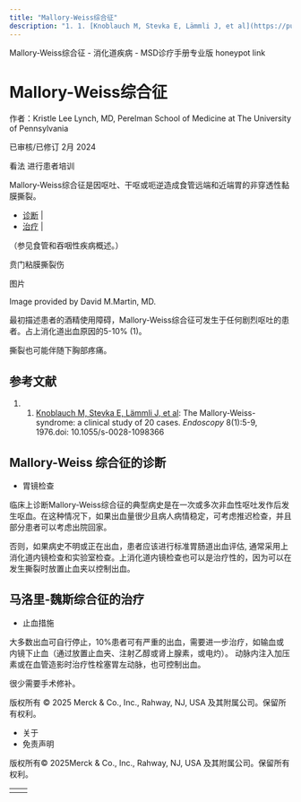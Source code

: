 ```yaml
---
title: "Mallory-Weiss综合征"
description: "1. 1. [Knoblauch M, Stevka E, Lämmli J, et al](https://pubmed.ncbi.nlm.nih.gov/1088363/): The Mallory-Weiss-syndrome: a clinical study of 20 cases. _Endoscopy_ 8(1):5-9, 1976.doi: 10.1055/s-0028-1098366"
---
```


﻿Mallory-Weiss综合征 - 消化道疾病 - MSD诊疗手册专业版 honeypot link

# Mallory-Weiss综合征

作者：Kristle Lee Lynch, MD, Perelman School of Medicine at The University of Pennsylvania

已审核/已修订 2月 2024

看法 进行患者培训

Mallory-Weiss综合征是因呕吐、干呕或呃逆造成食管远端和近端胃的非穿透性黏膜撕裂。

- [诊断](#诊断_v88073993_zh) \|
- [治疗](#治疗_v88074002_zh) \|

（参见食管和吞咽性疾病概述。）

贲门粘膜撕裂伤



图片

Image provided by David M.Martin, MD.

最初描述患者的酒精使用障碍，Mallory-Weiss综合征可发生于任何剧烈呕吐的患者。占上消化道出血原因的5-10% (1)。

撕裂也可能伴随下胸部疼痛。

## 参考文献

1. 1. [Knoblauch M, Stevka E, Lämmli J, et al](https://pubmed.ncbi.nlm.nih.gov/1088363/): The Mallory-Weiss-syndrome: a clinical study of 20 cases. _Endoscopy_ 8(1):5-9, 1976.doi: 10.1055/s-0028-1098366


## Mallory-Weiss 综合征的诊断

- 胃镜检查


临床上诊断Mallory-Weiss综合征的典型病史是在一次或多次非血性呕吐发作后发生呕血。在这种情况下，如果出血量很少且病人病情稳定，可考虑推迟检查，并且部分患者可以考虑出院回家。

否则，如果病史不明或正在出血，患者应该进行标准胃肠道出血评估, 通常采用上消化道内镜检查和实验室检查。上消化道内镜检查也可以是治疗性的，因为可以在发生撕裂时放置止血夹以控制出血。

## 马洛里-魏斯综合征的治疗

- 止血措施


大多数出血可自行停止，10%患者可有严重的出血，需要进一步治疗，如输血或内镜下止血（通过放置止血夹、注射乙醇或肾上腺素，或电灼）。 动脉内注入加压素或在血管造影时治疗性栓塞胃左动脉，也可控制出血。

很少需要手术修补。



版权所有 © 2025
Merck & Co., Inc., Rahway, NJ, USA 及其附属公司。保留所有权利。

- 关于
- 免责声明

版权所有© 2025Merck & Co., Inc., Rahway, NJ, USA 及其附属公司。保留所有权利。

|     |     |
| --- | --- |
|  |  |